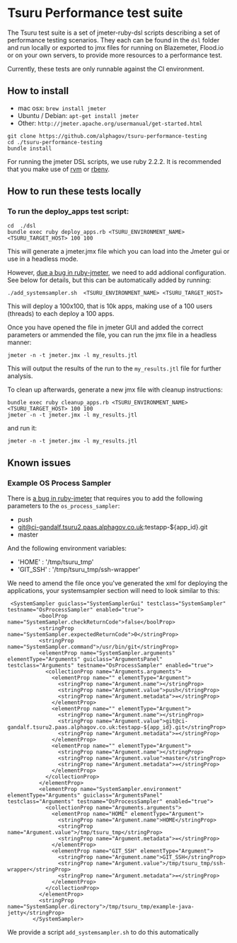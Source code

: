 # Tsuru Performance test suite

The Tsuru test suite is a set of jmeter-ruby-dsl scripts describing a set of performance testing scenarios.
They each can be found in the `dsl` folder and run locally or exported to jmx files for running on Blazemeter,
Flood.io or on your own servers, to provide more resources to a performance test.

Currently, these tests are only runnable against the CI environment.

## How to install

 * mac osx:
	`brew install jmeter`
 * Ubuntu / Debian:
	`apt-get install jmeter`
 * Other:
 	`http://jmeter.apache.org/usermanual/get-started.html`

```
git clone https://github.com/alphagov/tsuru-performance-testing
cd ./tsuru-performance-testing
bundle install
```

For running the jmeter DSL scripts, we use ruby 2.2.2. It is recommended that you make use of [rvm](https://rvm.io/) or [rbenv](http://rbenv.org/).


## How to run these tests locally

### To run the deploy_apps test script:

```
cd  ./dsl
bundle exec ruby deploy_apps.rb <TSURU_ENVIRONMENT_NAME> <TSURU_TARGET_HOST> 100 100
```

This will generate a jmeter.jmx file which you can load into the Jmeter gui or use in a headless mode.

However, [due a bug in ruby-jmeter](https://github.com/flood-io/ruby-jmeter/issues/43), we need to add addional configuration.
See below for details, but this can be automatically added by running:

```
./add_systemsampler.sh  <TSURU_ENVIRONMENT_NAME> <TSURU_TARGET_HOST>
```

This will deploy a 100x100, that is 10k apps, making use of a 100 users (threads) to each deploy a 100 apps.

Once you have opened the file in jmeter GUI and added the correct parameters or ammended the file,
you can run the jmx file in a headless manner:

```
jmeter -n -t jmeter.jmx -l my_results.jtl
```

This will output the results of the run to the `my_results.jtl` file for further analysis.

To clean up afterwards, generate a new jmx file with cleanup instructions:

```
bundle exec ruby cleanup_apps.rb <TSURU_ENVIRONMENT_NAME> <TSURU_TARGET_HOST> 100 100
jmeter -n -t jmeter.jmx -l my_results.jtl
```

and run it:

```
jmeter -n -t jmeter.jmx -l my_results.jtl
```

## Known issues

### Example OS Process Sampler

There is [a bug in ruby-jmeter](https://github.com/flood-io/ruby-jmeter/issues/43)
that requires you to add the following parameters to
the `os_process_sampler`:

 * push
 * git@ci-gandalf.tsuru2.paas.alphagov.co.uk:testapp-${app_id}.git
 * master

And the following environment variables:

 * 'HOME' : '/tmp/tsuru_tmp'
 * 'GIT_SSH' : '/tmp/tsuru_tmp/ssh-wrapper'

We need to amend the file once you've generated the xml for deploying the
applications, your systemsampler section will need to look similar to this:

```
 <SystemSampler guiclass="SystemSamplerGui" testclass="SystemSampler" testname="OsProcessSampler" enabled="true">
          <boolProp name="SystemSampler.checkReturnCode">false</boolProp>
          <stringProp name="SystemSampler.expectedReturnCode">0</stringProp>
          <stringProp name="SystemSampler.command">/usr/bin/git</stringProp>
          <elementProp name="SystemSampler.arguments" elementType="Arguments" guiclass="ArgumentsPanel" testclass="Arguments" testname="OsProcessSampler" enabled="true">
            <collectionProp name="Arguments.arguments">
              <elementProp name="" elementType="Argument">
                <stringProp name="Argument.name"></stringProp>
                <stringProp name="Argument.value">push</stringProp>
                <stringProp name="Argument.metadata">=</stringProp>
              </elementProp>
              <elementProp name="" elementType="Argument">
                <stringProp name="Argument.name"></stringProp>
                <stringProp name="Argument.value">git@ci-gandalf.tsuru2.paas.alphagov.co.uk:testapp-${app_id}.git</stringProp>
                <stringProp name="Argument.metadata">=</stringProp>
              </elementProp>
              <elementProp name="" elementType="Argument">
                <stringProp name="Argument.name"></stringProp>
                <stringProp name="Argument.value">master</stringProp>
                <stringProp name="Argument.metadata">=</stringProp>
              </elementProp>
            </collectionProp>
          </elementProp>
          <elementProp name="SystemSampler.environment" elementType="Arguments" guiclass="ArgumentsPanel" testclass="Arguments" testname="OsProcessSampler" enabled="true">
            <collectionProp name="Arguments.arguments">
              <elementProp name="HOME" elementType="Argument">
                <stringProp name="Argument.name">HOME</stringProp>
                <stringProp name="Argument.value">/tmp/tsuru_tmp</stringProp>
                <stringProp name="Argument.metadata">=</stringProp>
              </elementProp>
              <elementProp name="GIT_SSH" elementType="Argument">
                <stringProp name="Argument.name">GIT_SSH</stringProp>
                <stringProp name="Argument.value">/tmp/tsuru_tmp/ssh-wrapper</stringProp>
                <stringProp name="Argument.metadata">=</stringProp>
              </elementProp>
            </collectionProp>
          </elementProp>
          <stringProp name="SystemSampler.directory">/tmp/tsuru_tmp/example-java-jetty</stringProp>
        </SystemSampler>
```

We provide a script `add_systemsampler.sh` to do this automatically

